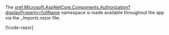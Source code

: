 The <xref:Microsoft.AspNetCore.Components.Authorization?displayProperty=fullName> namespace is made available throughout the app via the *_Imports.razor* file:

[!code-razor[](imports-hosted.razor?highlight=2)]
